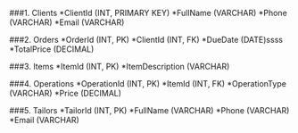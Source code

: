 ###1. Clients
*ClientId (INT, PRIMARY KEY)
*FullName (VARCHAR)
*Phone (VARCHAR)
*Email (VARCHAR)

###2. Orders
*OrderId (INT, PK)
*ClientId (INT, FK)
*DueDate (DATE)ssss
*TotalPrice (DECIMAL)

###3. Items
*ItemId (INT, PK)
*ItemDescription (VARCHAR)

###4. Operations
*OperationId (INT, PK)
*ItemId (INT, FK)
*OperationType (VARCHAR)
*Price (DECIMAL)

###5. Tailors
*TailorId (INT, PK)
*FullName (VARCHAR)
*Phone (VARCHAR)
*Email (VARCHAR)
